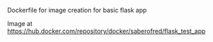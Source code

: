 Dockerfile for image creation for basic flask app  
  
  
Image at  
https://hub.docker.com/repository/docker/saberofred/flask_test_app

